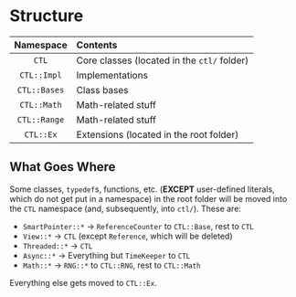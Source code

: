 # Structure
| Namespace | Contents |
|:---------:|:------|
| `CTL` | Core classes (located in the `ctl/` folder) |
| `CTL::Impl` | Implementations |
| `CTL::Bases` | Class bases |
| `CTL::Math` | Math-related stuff |
| `CTL::Range` | Math-related stuff |
| `CTL::Ex` | Extensions (located in the root folder) |

## What Goes Where

Some classes, `typedef`s, functions, etc. (**EXCEPT** user-defined literals, which do not get put in a namespace)
in the root folder will be moved into the `CTL` namespace (and, subsequently, into `ctl/`).
These are:

- `SmartPointer::*` -> `ReferenceCounter` to `CTL::Base`, rest to `CTL`
- `View::*` -> `CTL` (except `Reference`, which will be deleted)
- `Threaded::*` -> `CTL`
- `Async::*` -> Everything but `TimeKeeper` to `CTL`
- `Math::*` -> `RNG::*` to `CTL::RNG`, rest to `CTL::Math`

Everything else gets moved to `CTL::Ex`.
